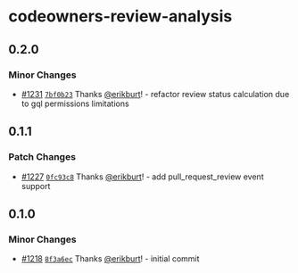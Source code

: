 # codeowners-review-analysis

## 0.2.0

### Minor Changes

- [#1231](https://github.com/smartcontractkit/.github/pull/1231)
  [`7bf0b23`](https://github.com/smartcontractkit/.github/commit/7bf0b236f820f3313751dc53cbd3af77015e0ac5)
  Thanks [@erikburt](https://github.com/erikburt)! - refactor review status
  calculation due to gql permissions limitations

## 0.1.1

### Patch Changes

- [#1227](https://github.com/smartcontractkit/.github/pull/1227)
  [`0fc93c8`](https://github.com/smartcontractkit/.github/commit/0fc93c8c0a30b421bf45f9905deccdbbca6fde95)
  Thanks [@erikburt](https://github.com/erikburt)! - add pull_request_review
  event support

## 0.1.0

### Minor Changes

- [#1218](https://github.com/smartcontractkit/.github/pull/1218)
  [`8f3a6ec`](https://github.com/smartcontractkit/.github/commit/8f3a6ec03ca4236aaf07d7e9b8e8b6586dd43ee3)
  Thanks [@erikburt](https://github.com/erikburt)! - initial commit
